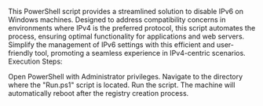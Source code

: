 This PowerShell script provides a streamlined solution to disable IPv6 on Windows machines. Designed to address compatibility concerns in environments where IPv4 is the preferred protocol, this script automates the process, ensuring optimal functionality for applications and web servers. Simplify the management of IPv6 settings with this efficient and user-friendly tool, promoting a seamless experience in IPv4-centric scenarios.
Execution Steps:

Open PowerShell with Administrator privileges.
Navigate to the directory where the "Run.ps1" script is located.
Run the script. The machine will automatically reboot after the registry creation process.
